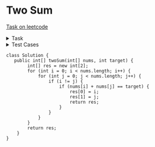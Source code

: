 # Two Sum


[Task on leetcode](https://leetcode.com/problems/two-sum/description/)
<details>
<summary>Task</summary>
Given an array of integers nums and an integer target, return indices of the two numbers such that they add up to target.
You may assume that each input would have exactly one solution, and you may not use the same element twice.
You can return the answer in any order.
</details>
<details>
<summary>Test Cases</summary>

- Input: nums = [2,7,11,15], target = 9<br>Output: [0,1]
- Input: nums = [3,2,4], target = 6<br>Output: [1,2]

</details>

```
class Solution {
   public int[] twoSum(int[] nums, int target) {
        int[] res = new int[2];
        for (int i = 0; i < nums.length; i++) {
            for (int j = 0; j < nums.length; j++) {
                if (i != j) {
                    if (nums[i] + nums[j] == target) {
                        res[0] = i;
                        res[1] = j;
                        return res;
                    }
                }
            }
        }
        return res;
    }
}
```


